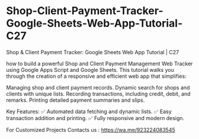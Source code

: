 # Shop-Client-Payment-Tracker-Google-Sheets-Web-App-Tutorial-C27
Shop &amp; Client Payment Tracker: Google Sheets Web App Tutorial | C27


how to build a powerful Shop and Client Payment Management Web Tracker using Google Apps Script and Google Sheets. This tutorial walks you through the creation of a responsive and efficient web app that simplifies:

Managing shop and client payment records.
Dynamic search for shops and clients with unique lists.
Recording transactions, including credit, debit, and remarks.
Printing detailed payment summaries and slips.

Key Features:
✅ Automated data fetching and dynamic lists.
✅ Easy transaction addition and printing.
✅ Fully responsive and modern design.

For Customized Projects Contacts us : https://wa.me/923224083545
